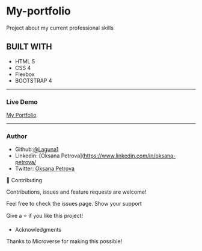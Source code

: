 # My-portfolio
Project about my current professional skills


## BUILT WITH
* HTML 5
* CSS 4
* Flexbox
* BOOTSTRAP 4
****


### Live Demo 
 [My Portfolio](https://salty-refuge-72500.herokuapp.com/)
***


### Author
 - Github:[@Laguna1](https://github.com/Laguna1)
 - Linkedin: [Oksana Petrova](https://www.linkedin.com/in/oksana-petrova/
 - Twitter: [Oksana Petrova](https://twitter.com/OksanaP48303303)


🤝 Contributing

Contributions, issues and feature requests are welcome!

Feel free to check the issues page. Show your support

Give a ⭐️ if you like this project! 

- Acknowledgments

Thanks to Microverse for making this possible!
